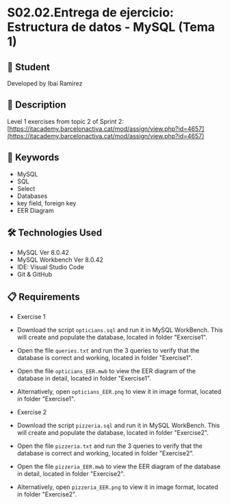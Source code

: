 # S02.02.Entrega de ejercicio: Estructura de datos - MySQL (Tema 1)

## 👤 Student

Developed by Ibai Ramirez

## 📄 Description

Level 1 exercises from topic 2 of Sprint 2: [https://itacademy.barcelonactiva.cat/mod/assign/view.php?id=4657](https://itacademy.barcelonactiva.cat/mod/assign/view.php?id=4657)

## 🎯 Keywords

* MySQL
* SQL
* Select
* Databases
* key field, foreign key
* EER Diagram

## 🛠️ Technologies Used

* MySQL Ver 8.0.42
* MySQL Workbench Ver 8.0.42
* IDE: Visual Studio Code
* Git & GitHub

## 📋 Requirements
* Exercise 1
* Download the script `opticians.sql` and run it in MySQL WorkBench. This will create and populate the database, located in folder "Exercise1".
* Open the file `queries.txt` and run the 3 queries to verify that the database is correct and working, located in folder "Exercise1".
* Open the file `opticians_EER.mwb` to view the EER diagram of the database in detail, located in folder "Exercise1".
* Alternatively, open `opticians_EER.png` to view it in image format, located in folder "Exercise1".

* Exercise 2
* Download the script `pizzeria.sql` and run it in MySQL WorkBench. This will create and populate the database, located in folder "Exercise2".
* Open the file `pizzeria.txt` and run the 3 queries to verify that the database is correct and working, located in folder "Exercise2".
* Open the file `pizzeria_EER.mwb` to view the EER diagram of the database in detail, located in folder "Exercise2".
* Alternatively, open `pizzeria_EER.png` to view it in image format, located in folder "Exercise2".